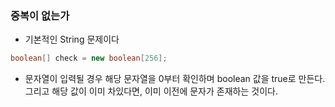 ### 중복이 없는가
- 기본적인 String 문제이다

```java
boolean[] check = new boolean[256];
```
- 문자열이 입력될 경우 해당 문자열을 0부터 확인하며 boolean 값을 true로 만든다. 그리고 해당 값이 이미 차있다면, 이미 이전에 문자가 존재하는 것이다.
